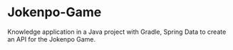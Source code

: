 # Jokenpo-Game
 Knowledge application in a Java project with Gradle, Spring Data to create an API for the Jokenpo Game.
